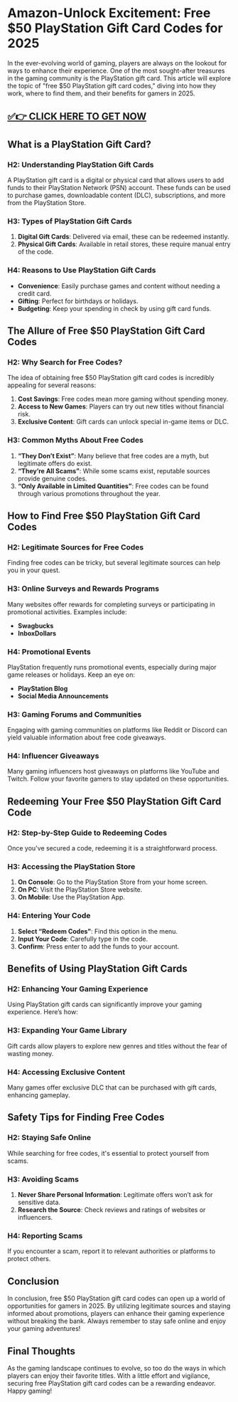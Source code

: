 # Amazon-Unlock Excitement: Free $50 PlayStation Gift Card Codes for 2025

In the ever-evolving world of gaming, players are always on the lookout for ways to enhance their experience. One of the most sought-after treasures in the gaming community is the PlayStation gift card. This article will explore the topic of "free $50 PlayStation gift card codes," diving into how they work, where to find them, and their benefits for gamers in 2025.

## [✅👉 CLICK HERE TO GET NOW](https://ebdsolutionx.com/alloffer/) ## 

## What is a PlayStation Gift Card?

### H2: Understanding PlayStation Gift Cards

A PlayStation gift card is a digital or physical card that allows users to add funds to their PlayStation Network (PSN) account. These funds can be used to purchase games, downloadable content (DLC), subscriptions, and more from the PlayStation Store.

### H3: Types of PlayStation Gift Cards

1. **Digital Gift Cards**: Delivered via email, these can be redeemed instantly.
2. **Physical Gift Cards**: Available in retail stores, these require manual entry of the code.

### H4: Reasons to Use PlayStation Gift Cards

- **Convenience**: Easily purchase games and content without needing a credit card.
- **Gifting**: Perfect for birthdays or holidays.
- **Budgeting**: Keep your spending in check by using gift card funds.

## The Allure of Free $50 PlayStation Gift Card Codes

### H2: Why Search for Free Codes?

The idea of obtaining free $50 PlayStation gift card codes is incredibly appealing for several reasons:

1. **Cost Savings**: Free codes mean more gaming without spending money.
2. **Access to New Games**: Players can try out new titles without financial risk.
3. **Exclusive Content**: Gift cards can unlock special in-game items or DLC.

### H3: Common Myths About Free Codes

1. **“They Don’t Exist”**: Many believe that free codes are a myth, but legitimate offers do exist.
2. **“They’re All Scams”**: While some scams exist, reputable sources provide genuine codes.
3. **“Only Available in Limited Quantities”**: Free codes can be found through various promotions throughout the year.

## How to Find Free $50 PlayStation Gift Card Codes

### H2: Legitimate Sources for Free Codes

Finding free codes can be tricky, but several legitimate sources can help you in your quest.

### H3: Online Surveys and Rewards Programs

Many websites offer rewards for completing surveys or participating in promotional activities. Examples include:

- **Swagbucks**
- **InboxDollars**

### H4: Promotional Events

PlayStation frequently runs promotional events, especially during major game releases or holidays. Keep an eye on:

- **PlayStation Blog**
- **Social Media Announcements**

### H3: Gaming Forums and Communities

Engaging with gaming communities on platforms like Reddit or Discord can yield valuable information about free code giveaways. 

### H4: Influencer Giveaways

Many gaming influencers host giveaways on platforms like YouTube and Twitch. Follow your favorite gamers to stay updated on these opportunities.

## Redeeming Your Free $50 PlayStation Gift Card Code

### H2: Step-by-Step Guide to Redeeming Codes

Once you've secured a code, redeeming it is a straightforward process.

### H3: Accessing the PlayStation Store

1. **On Console**: Go to the PlayStation Store from your home screen.
2. **On PC**: Visit the PlayStation Store website.
3. **On Mobile**: Use the PlayStation App.

### H4: Entering Your Code

1. **Select “Redeem Codes”**: Find this option in the menu.
2. **Input Your Code**: Carefully type in the code.
3. **Confirm**: Press enter to add the funds to your account.

## Benefits of Using PlayStation Gift Cards

### H2: Enhancing Your Gaming Experience

Using PlayStation gift cards can significantly improve your gaming experience. Here’s how:

### H3: Expanding Your Game Library

Gift cards allow players to explore new genres and titles without the fear of wasting money.

### H4: Accessing Exclusive Content

Many games offer exclusive DLC that can be purchased with gift cards, enhancing gameplay.

## Safety Tips for Finding Free Codes

### H2: Staying Safe Online

While searching for free codes, it's essential to protect yourself from scams.

### H3: Avoiding Scams

1. **Never Share Personal Information**: Legitimate offers won’t ask for sensitive data.
2. **Research the Source**: Check reviews and ratings of websites or influencers.

### H4: Reporting Scams

If you encounter a scam, report it to relevant authorities or platforms to protect others.

## Conclusion

In conclusion, free $50 PlayStation gift card codes can open up a world of opportunities for gamers in 2025. By utilizing legitimate sources and staying informed about promotions, players can enhance their gaming experience without breaking the bank. Always remember to stay safe online and enjoy your gaming adventures!

## Final Thoughts

As the gaming landscape continues to evolve, so too do the ways in which players can enjoy their favorite titles. With a little effort and vigilance, securing free PlayStation gift card codes can be a rewarding endeavor. Happy gaming!
